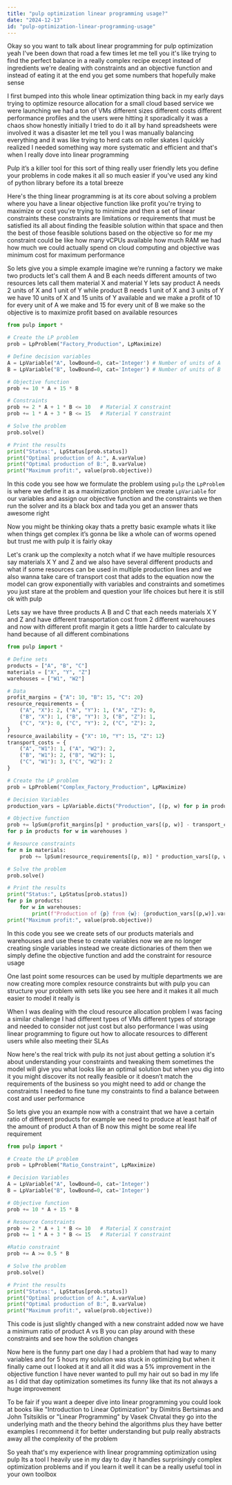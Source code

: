 ```yaml
---
title: "pulp optimization linear programming usage?"
date: "2024-12-13"
id: "pulp-optimization-linear-programming-usage"
---
```


Okay so you want to talk about linear programming for pulp optimization yeah I've been down that road a few times let me tell you it's like trying to find the perfect balance in a really complex recipe except instead of ingredients we're dealing with constraints and an objective function and instead of eating it at the end you get some numbers that hopefully make sense

I first bumped into this whole linear optimization thing back in my early days trying to optimize resource allocation for a small cloud based service we were launching we had a ton of VMs different sizes different costs different performance profiles and the users were hitting it sporadically it was a chaos show honestly initially I tried to do it all by hand spreadsheets were involved it was a disaster let me tell you I was manually balancing everything and it was like trying to herd cats on roller skates I quickly realized I needed something way more systematic and efficient and that's when I really dove into linear programming 

Pulp it’s a killer tool for this sort of thing really user friendly lets you define your problems in code makes it all so much easier if you've used any kind of python library before its a total breeze 

Here's the thing linear programming is at its core about solving a problem where you have a linear objective function like profit you're trying to maximize or cost you're trying to minimize and then a set of linear constraints these constraints are limitations or requirements that must be satisfied its all about finding the feasible solution within that space and then the best of those feasible solutions based on the objective so for me my constraint could be like how many vCPUs available how much RAM we had how much we could actually spend on cloud computing and objective was minimum cost for maximum performance

So lets give you a simple example imagine we’re running a factory we make two products let's call them A and B each needs different amounts of two resources lets call them material X and material Y lets say product A needs 2 units of X and 1 unit of Y while product B needs 1 unit of X and 3 units of Y we have 10 units of X and 15 units of Y available and we make a profit of 10 for every unit of A we make and 15 for every unit of B we make so the objective is to maximize profit based on available resources

```python
from pulp import *

# Create the LP problem
prob = LpProblem("Factory_Production", LpMaximize)

# Define decision variables
A = LpVariable("A", lowBound=0, cat='Integer') # Number of units of A
B = LpVariable("B", lowBound=0, cat='Integer') # Number of units of B

# Objective function
prob += 10 * A + 15 * B

# Constraints
prob += 2 * A + 1 * B <= 10   # Material X constraint
prob += 1 * A + 3 * B <= 15   # Material Y constraint

# Solve the problem
prob.solve()

# Print the results
print("Status:", LpStatus[prob.status])
print("Optimal production of A:", A.varValue)
print("Optimal production of B:", B.varValue)
print("Maximum profit:", value(prob.objective))
```

In this code you see how we formulate the problem using `pulp` the `LpProblem` is where we define it as a maximization problem we create `LpVariable` for our variables and assign our objective function and the constraints we then run the solver and its a black box and tada you get an answer thats awesome right

Now you might be thinking okay thats a pretty basic example whats it like when things get complex it’s gonna be like a whole can of worms opened but trust me with pulp it is fairly okay

Let's crank up the complexity a notch what if we have multiple resources say materials X Y and Z and we also have several different products and what if some resources can be used in multiple production lines and we also wanna take care of transport cost that adds to the equation now the model can grow exponentially with variables and constraints and sometimes you just stare at the problem and question your life choices but here it is still ok with pulp

Lets say we have three products A B and C that each needs materials X Y and Z and have different transportation cost from 2 different warehouses and now with different profit margin it gets a little harder to calculate by hand because of all different combinations

```python
from pulp import *

# Define sets
products = ["A", "B", "C"]
materials = ["X", "Y", "Z"]
warehouses = ["W1", "W2"]

# Data
profit_margins = {"A": 10, "B": 15, "C": 20}
resource_requirements = {
    ("A", "X"): 2, ("A", "Y"): 1, ("A", "Z"): 0,
    ("B", "X"): 1, ("B", "Y"): 3, ("B", "Z"): 1,
    ("C", "X"): 0, ("C", "Y"): 2, ("C", "Z"): 2,
}
resource_availability = {"X": 10, "Y": 15, "Z": 12}
transport_costs = {
    ("A", "W1"): 1, ("A", "W2"): 2,
    ("B", "W1"): 2, ("B", "W2"): 1,
    ("C", "W1"): 3, ("C", "W2"): 2
}

# Create the LP problem
prob = LpProblem("Complex_Factory_Production", LpMaximize)

# Decision Variables
production_vars = LpVariable.dicts("Production", [(p, w) for p in products for w in warehouses], lowBound=0, cat='Integer')

# Objective function
prob += lpSum(profit_margins[p] * production_vars[(p, w)] - transport_costs[(p, w)] * production_vars[(p, w)]
for p in products for w in warehouses )

# Resource constraints
for m in materials:
    prob += lpSum(resource_requirements[(p, m)] * production_vars[(p, w)] for p in products for w in warehouses) <= resource_availability[m]

# Solve the problem
prob.solve()

# Print the results
print("Status:", LpStatus[prob.status])
for p in products:
    for w in warehouses:
        print(f"Production of {p} from {w}: {production_vars[(p,w)].varValue}")
print("Maximum profit:", value(prob.objective))
```

In this code you see we create sets of our products materials and warehouses and use these to create variables now we are no longer creating single variables instead we create dictionaries of them then we simply define the objective function and add the constraint for resource usage

One last point some resources can be used by multiple departments we are now creating more complex resource constraints but with pulp you can structure your problem with sets like you see here and it makes it all much easier to model it really is

When I was dealing with the cloud resource allocation problem I was facing a similar challenge I had different types of VMs different types of storage and needed to consider not just cost but also performance I was using linear programming to figure out how to allocate resources to different users while also meeting their SLAs

Now here's the real trick with pulp its not just about getting a solution it's about understanding your constraints and tweaking them sometimes the model will give you what looks like an optimal solution but when you dig into it you might discover its not really feasible or it doesn’t match the requirements of the business so you might need to add or change the constraints I needed to fine tune my constraints to find a balance between cost and user performance

So lets give you an example now with a constraint that we have a certain ratio of different products for example we need to produce at least half of the amount of product A than of B now this might be some real life requirement

```python
from pulp import *

# Create the LP problem
prob = LpProblem("Ratio_Constraint", LpMaximize)

# Decision Variables
A = LpVariable("A", lowBound=0, cat='Integer')
B = LpVariable("B", lowBound=0, cat='Integer')

# Objective function
prob += 10 * A + 15 * B

# Resource Constraints
prob += 2 * A + 1 * B <= 10   # Material X constraint
prob += 1 * A + 3 * B <= 15   # Material Y constraint

#Ratio constraint
prob += A >= 0.5 * B

# Solve the problem
prob.solve()

# Print the results
print("Status:", LpStatus[prob.status])
print("Optimal production of A:", A.varValue)
print("Optimal production of B:", B.varValue)
print("Maximum profit:", value(prob.objective))
```

This code is just slightly changed with a new constraint added now we have a minimum ratio of product A vs B you can play around with these constraints and see how the solution changes

Now here is the funny part one day I had a problem that had way to many variables and for 5 hours my solution was stuck in optimizing but when it finally came out I looked at it and all it did was a 5% improvement in the objective function I have never wanted to pull my hair out so bad in my life as I did that day optimization sometimes its funny like that its not always a huge improvement

To be fair if you want a deeper dive into linear programming you could look at books like "Introduction to Linear Optimization" by Dimitris Bertsimas and John Tsitsiklis or "Linear Programming" by Vasek Chvatal they go into the underlying math and the theory behind the algorithms plus they have better examples I recommend it for better understanding but pulp really abstracts away all the complexity of the problem

So yeah that's my experience with linear programming optimization using pulp Its a tool I heavily use in my day to day it handles surprisingly complex optimization problems and if you learn it well it can be a really useful tool in your own toolbox
